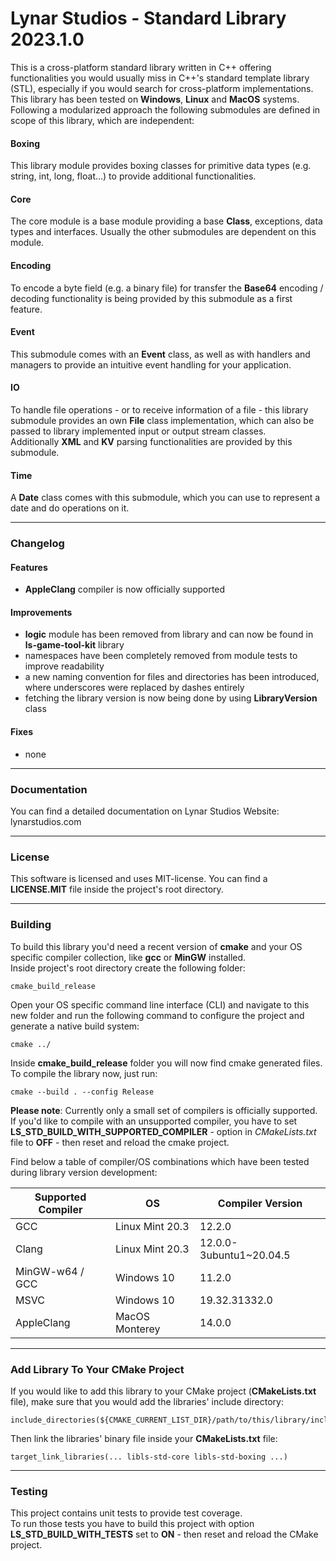 # Lynar Studios - Standard Library 2023.1.0 #

This is a cross-platform standard library written in C++ offering functionalities you would usually miss in C++'s standard template library (STL), especially if you would search for cross-platform implementations.  
This library has been tested on __Windows__, __Linux__ and __MacOS__ systems.
Following a modularized approach the following submodules are defined in scope of this library, which are independent:
 
#### Boxing ####

This library module provides boxing classes for primitive data types (e.g. string, int, long, float...) to provide additional functionalities.

#### Core ####

The core module is a base module providing a base __Class__, exceptions, data types and interfaces. Usually the other submodules are dependent on this module. 

#### Encoding ####

To encode a byte field (e.g. a binary file) for transfer the __Base64__ encoding / decoding functionality is being provided by this submodule as a first feature.

#### Event ####

This submodule comes with an __Event__ class, as well as with handlers and managers to provide an intuitive event handling for your application.

#### IO ####

To handle file operations - or to receive information of a file - this library submodule provides an own __File__ class implementation, which can also be passed to library implemented input or output stream classes.  
Additionally __XML__ and __KV__ parsing functionalities are provided by this submodule.

#### Time ####

A __Date__ class comes with this submodule, which you can use to represent a date and do operations on it. 

---
### Changelog ###

#### Features ####

- __AppleClang__ compiler is now officially supported 

#### Improvements ####

- __logic__ module has been removed from library and can now be found in __ls-game-tool-kit__ library
- namespaces have been completely removed from module tests to improve readability
- a new naming convention for files and directories has been introduced, where underscores were replaced by dashes entirely
- fetching the library version is now being done by using __LibraryVersion__ class

#### Fixes ####

- none

---
### Documentation ###

You can find a detailed documentation on Lynar Studios Website: lynarstudios.com

---
### License ###

This software is licensed and uses MIT-license. You can find a __LICENSE.MIT__ file inside the project's root directory.

---
### Building ###

To build this library you'd need a recent version of __cmake__ and your OS specific compiler collection, like __gcc__ or __MinGW__ installed.  
Inside project's root directory create the following folder:

```
cmake_build_release
```

Open your OS specific command line interface (CLI) and navigate to this new folder and run the following command to configure the project and generate a native build system:  

```
cmake ../
```

Inside __cmake_build_release__ folder you will now find cmake generated files. To compile the library now, just run:   

```
cmake --build . --config Release
```

__Please note__: Currently only a small set of compilers is officially supported. If you'd like to compile with an unsupported compiler, you have to set __LS_STD_BUILD_WITH_SUPPORTED_COMPILER__ - option in _CMakeLists.txt_ file to __OFF__ - then reset and reload the cmake project.  

Find below a table of compiler/OS combinations which have been tested during library version development:

| Supported Compiler | OS              | Compiler Version        |
|--------------------|-----------------|-------------------------|
| GCC                | Linux Mint 20.3 | 12.2.0                  |
| Clang              | Linux Mint 20.3 | 12.0.0-3ubuntu1~20.04.5 |
| MinGW-w64 / GCC    | Windows 10      | 11.2.0                  |
| MSVC               | Windows 10      | 19.32.31332.0           |
| AppleClang         | MacOS Monterey  | 14.0.0                  |

---
### Add Library To Your CMake Project ###

If you would like to add this library to your CMake project (__CMakeLists.txt__ file), make sure that you would add the libraries' include directory:

```
include_directories(${CMAKE_CURRENT_LIST_DIR}/path/to/this/library/include)
```

Then link the libraries' binary file inside your __CMakeLists.txt__ file:

```
target_link_libraries(... libls-std-core libls-std-boxing ...)
```

---
### Testing ###

This project contains unit tests to provide test coverage.  
To run those tests you have to build this project with option __LS_STD_BUILD_WITH_TESTS__ set to __ON__ - then reset and reload the CMake project.
